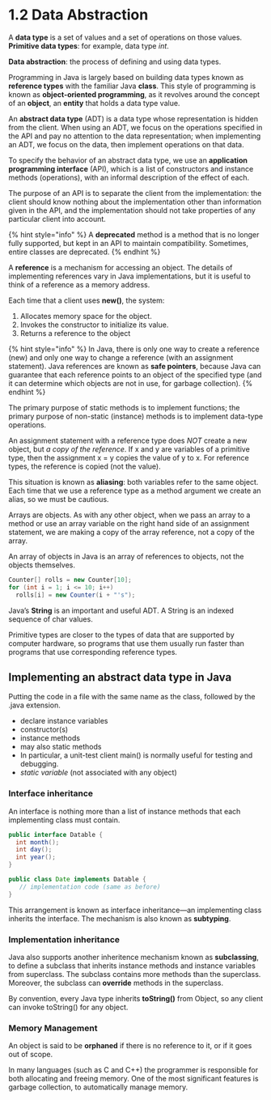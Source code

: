 # 1.2 Data Abstraction

A **data type** is a set of values and a set of operations on those values. **Primitive data types**: for example, data type _int_.

**Data abstraction**: the process of defining and using data types.

Programming in Java is largely based on building data types known as **reference types** with the familiar Java **class**. This style of programming is known as **object-oriented programming**, as it revolves around the concept of an **object**, an **entity** that holds a data type value.

An **abstract data type** \(ADT\) is a data type whose representation is hidden from the client. When using an ADT, we focus on the operations specified in the API and pay no attention to the data representation; when implementing an ADT, we focus on the data, then implement operations on that data.

To specify the behavior of an abstract data type, we use an **application programming interface** \(API\), which is a list of constructors and instance methods \(operations\), with an informal description of the effect of each.

The purpose of an API is to separate the client from the implementation: the client should know nothing about the implementation other than information given in the API, and the implementation should not take properties of any particular client into account.

{% hint style="info" %}
A **deprecated** method is a method that is no longer fully supported, but kept in an API to maintain compatibility. Sometimes, entire classes are deprecated.
{% endhint %}

A **reference** is a mechanism for accessing an object. The details of implementing references vary in Java implementations, but it is useful to think of a reference as a memory address.

Each time that a client uses **new\(\)**, the system: 

1. Allocates memory space for the object.
2. Invokes the constructor to initialize its value.
3. Returns a reference to the object

{% hint style="info" %}
In Java, there is only one way to create a reference \(new\) and only one way to change a reference \(with an assignment statement\). Java references are known as **safe pointers**, because Java can guarantee that each reference points to an object of the specified type \(and it can determine which objects are not in use, for garbage collection\).
{% endhint %}

The primary purpose of static methods is to implement functions; the primary purpose of non-static \(instance\) methods is to implement data-type operations.

An assignment statement with a reference type does _NOT_ create a new object, but _a copy of the reference_. If x and y are variables of a primitive type, then the assignment x = y copies the value of y to x. For reference types, the reference is copied \(not the value\).

This situation is known as **aliasing**: both variables refer to the same object. Each time that we use a reference type as a method argument we create an alias, so we must be cautious.

Arrays are objects. As with any other object, when we pass an array to a method or use an array variable on the right hand side of an assignment statement, we are making a copy of the array reference, not a copy of the array.

An array of objects in Java is an array of references to objects, not the objects themselves.

```java
Counter[] rolls = new Counter[10];
for (int i = 1; i <= 10; i++)
  rolls[i] = new Counter(i + "'s");
```

Java’s **String** is an important and useful ADT. A String is an indexed sequence of char values.

Primitive types are closer to the types of data that are supported by computer hardware, so programs that use them usually run faster than programs that use corresponding reference types.

## Implementing an abstract data type in Java

Putting the code in a file with the same name as the class, followed by the .java extension.

* declare instance variables
* constructor\(s\)
* instance methods
* may also static methods
* In particular, a unit-test client main\(\) is normally useful for testing and debugging.
* _static variable_ \(not associated with any object\)

### Interface inheritance

An interface is nothing more than a list of instance methods that each implementing class must contain.

```java
public interface Datable {
  int month();
  int day();
  int year();
}

public class Date implements Datable {
   // implementation code (same as before)
}
```

This arrangement is known as interface inheritance—an implementing class inherits the interface. The mechanism is also known as **subtyping**.

### Implementation inheritance

Java also supports another inheritence mechanism known as **subclassing**, to define a subclass that inherits instance methods and instance variables from superclass. The subclass contains more methods than the superclass. Moreover, the subclass can **override** methods in the superclass.

By convention, every Java type inherits **toString\(\)** from Object, so any client can invoke toString\(\) for any object.

### Memory Management

An object is said to be **orphaned** if there is no reference to it, or if it goes out of scope.

In many languages \(such as C and C++\) the programmer is responsible for both allocating and freeing memory. One of the most significant features is garbage collection, to automatically manage memory.

